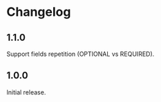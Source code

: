 # Changelog

## 1.1.0

Support fields repetition (OPTIONAL vs REQUIRED).

## 1.0.0

Initial release.
